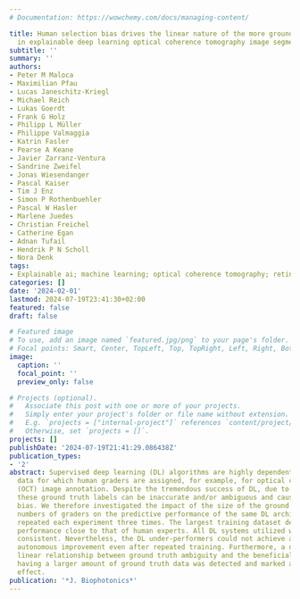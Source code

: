 ```yaml
---
# Documentation: https://wowchemy.com/docs/managing-content/

title: Human selection bias drives the linear nature of the more ground truth effect
  in explainable deep learning optical coherence tomography image segmentation
subtitle: ''
summary: ''
authors:
- Peter M Maloca
- Maximilian Pfau
- Lucas Janeschitz-Kriegl
- Michael Reich
- Lukas Goerdt
- Frank G Holz
- Philipp L Müller
- Philippe Valmaggia
- Katrin Fasler
- Pearse A Keane
- Javier Zarranz-Ventura
- Sandrine Zweifel
- Jonas Wiesendanger
- Pascal Kaiser
- Tim J Enz
- Simon P Rothenbuehler
- Pascal W Hasler
- Marlene Juedes
- Christian Freichel
- Catherine Egan
- Adnan Tufail
- Hendrik P N Scholl
- Nora Denk
tags:
- Explainable ai; machine learning; optical coherence tomography; retina
categories: []
date: '2024-02-01'
lastmod: 2024-07-19T23:41:30+02:00
featured: false
draft: false

# Featured image
# To use, add an image named `featured.jpg/png` to your page's folder.
# Focal points: Smart, Center, TopLeft, Top, TopRight, Left, Right, BottomLeft, Bottom, BottomRight.
image:
  caption: ''
  focal_point: ''
  preview_only: false

# Projects (optional).
#   Associate this post with one or more of your projects.
#   Simply enter your project's folder or file name without extension.
#   E.g. `projects = ["internal-project"]` references `content/project/deep-learning/index.md`.
#   Otherwise, set `projects = []`.
projects: []
publishDate: '2024-07-19T21:41:29.086438Z'
publication_types:
- '2'
abstract: Supervised deep learning (DL) algorithms are highly dependent on training
  data for which human graders are assigned, for example, for optical coherence tomography
  (OCT) image annotation. Despite the tremendous success of DL, due to human judgment,
  these ground truth labels can be inaccurate and/or ambiguous and cause a human selection
  bias. We therefore investigated the impact of the size of the ground truth and variable
  numbers of graders on the predictive performance of the same DL architecture and
  repeated each experiment three times. The largest training dataset delivered a prediction
  performance close to that of human experts. All DL systems utilized were highly
  consistent. Nevertheless, the DL under-performers could not achieve any further
  autonomous improvement even after repeated training. Furthermore, a quantifiable
  linear relationship between ground truth ambiguity and the beneficial effect of
  having a larger amount of ground truth data was detected and marked as the more-ground-truth
  effect.
publication: '*J. Biophotonics*'
---
```

